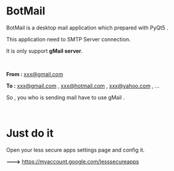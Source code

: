 # BotMail

BotMail is a desktop mail application which prepared with PyQt5 .

This application need to SMTP Server connection.

It is only support <b>gMail server</b>. 

<br>

<b>From :</b> xxx@gmail.com

<b>To :</b> xxx@gmail.com , xxx@hotmail.com , xxx@yahoo.com , ...

So , you who is sending mail have to use gMail .

<br>

# Just do it


Open your less secure apps settings page and config it.

<b>---></b> https://myaccount.google.com/lesssecureapps
